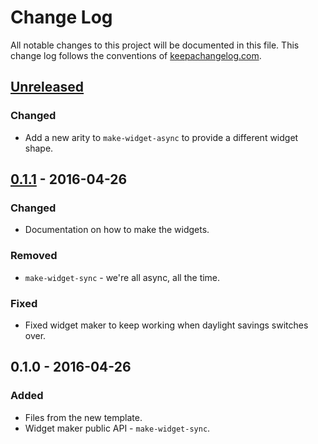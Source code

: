 # Change Log
All notable changes to this project will be documented in this file. This change log follows the conventions of [keepachangelog.com](http://keepachangelog.com/).

## [Unreleased]
### Changed
- Add a new arity to `make-widget-async` to provide a different widget shape.

## [0.1.1] - 2016-04-26
### Changed
- Documentation on how to make the widgets.

### Removed
- `make-widget-sync` - we're all async, all the time.

### Fixed
- Fixed widget maker to keep working when daylight savings switches over.

## 0.1.0 - 2016-04-26
### Added
- Files from the new template.
- Widget maker public API - `make-widget-sync`.

[Unreleased]: https://github.com/your-name/bossig/compare/0.1.1...HEAD
[0.1.1]: https://github.com/your-name/bossig/compare/0.1.0...0.1.1
